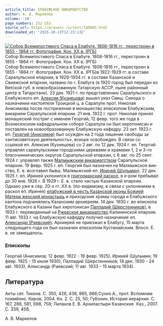 ```yaml
---
article_title: ЕЛАБУЖСКОЕ ВИКАРИАТСТВО
author: А. В. Маркелов
volume: '18'
page_numbers: 252-253
source_url: https://pravenc.ru/text/189665.html
downloaded_at: '2025-10-13T12:23:13Z'
---
```


[![Собор Всемилостивого Спаса в Елабуге. 1808-1816 гг., перестроен в 1855 - 1864 гг. Фотография. Кон. XX в. (РГБ)](https://pravenc.ru/data/577/493/1234/i200.jpg "Кликните для увеличения картинки")](https://pravenc.ru/data/577/493/1234/i400.jpg)Собор Всемилостивого Спаса в Елабуге. 1808-1816 гг., перестроен в 1855 - 1864 гг. Фотография. Кон. XX в. (РГБ)  
Собор Всемилостивого Спаса в Елабуге. 1808-1816 гг., перестроен в 1855 - 1864 гг. Фотография. Кон. XX в. (РГБ)в 1922-1929 гг. в составе Сарапульской епархии, в 1929-1934 гг. в составе Казанской и Свияжской епархии, названо по г. Елабуга (в 1920 город был передан из Вятской губ. в новообразованную Татарскую АССР, ныне районный центр в Татарстане). 23 дек. 1921 г. по представлению Сарапульского и Елабужского еп. [Алексия (Кузнецова)](<https://pravenc.ru/text/Алексия (Кузнецова).html>) вышел указ Свящ. Синода о назначении настоятеля Троицкой ц. в Сарапуле прот. Николая Анисимова после пострижения в монашество епископом Елабужским, викарием Сарапульской епархии. 21 янв. 1922 г. прот. Николай принял монашеский постриг с именем Георгий, 12 февр. того же года в Вознесенском кафедральном соборе Сарапула он был хиротонисан и поставлен на новообразованную Елабужскую кафедру. 23 окт. 1923 г. еп. [Георгий (Анисимов)](<https://pravenc.ru/text/Георгий (Анисимов).html>) был осужден на 2 года лишения свободы за «антисоветскую деятельность», вскоре освобожден. В связи со ссылкой еп. Алексия (Кузнецова) со 2 авг. по 12 дек. 1924 г. еп. Георгий управлял сарапульскими городскими церквами и храмами 1, 2 и 3-го благочиннических округов Сарапульской епархии, с 6 авг. по 25 сент. 1924 г. управлял также [Малмыжским викариатством](<https://pravenc.ru/text/Малмыжским викариатством.html>) Сарапульской епархии. 19 февр. 1925 г. еп. Георгий был назначен на Малмыжское вик-ство, Е. в. возглавил бывш. Малмыжский еп. [Ириней (Шульмин)](<https://pravenc.ru/text/Ириней (Шульмин).html>). 22 дек. 1925 г. еп. Ириней уклонился в [григорианский раскол](<https://pravenc.ru/text/григорианский раскол.html>), в к-ром пребывал до 30 янв. 1926 г. В 1929 г. Е. в. стало частью Казанской епархии. Однако уже в сер. 20-х гг. XX в. (по-видимому, в связи с уклонением в раскол еп. Иринея) [елабужский в честь Казанской иконы Божией Матери женский монастырь](<https://pravenc.ru/text/елабужский в честь Казанской иконы Божией Матери женский монастырь.html>) и приходские храмы города и Елабужского кантона подчинялись Казанским архиереям. 14 дек. 1930 г. во епископа Елабужского в Казани был хиротонисан [Палладий (Шерстенников)](<https://pravenc.ru/text/Палладий (Шерстенников).html>), в 1933 г. переведенный на [Ржевское викариатство](<https://pravenc.ru/text/Ржевское викариатство.html>) Калининской епархии. 11 авг. 1933 г. на Елабужскую кафедру получил назначение еп. [Александр (Раевский)](<https://pravenc.ru/text/Александр (Раевский).html>). Архиерей не приезжал в Елабугу, 15 марта следующего года он был назначен епископом Кустанайским. Впосл. Е. в. не замещалось.

### Епископы

Георгий (Анисимов; 12 февр. 1922 - 19 февр. 1925), Ириней (Шульмин; 19 февр. 1925 - 15 июля 1930), Палладий (Шерстенников; 14 дек. 1930 - 24 авг. 1933), Александр (Раевский; 11 авг. 1933 - 15 марта 1934).

## Литература

Акты свт. Тихона. С. 350, 426, 436, 865, 866;Сухих А., прот. Вспомним поимённо. Киров, 2004. Кн. 2. С. 25, 50; Губонин. История иерархии. С. 167, 286, 581, 698, 758; Липаков Е. В. Архипастыри Казанские. Каз., 2007. С. 339, 458.

А. В. Маркелов
